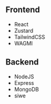 
## Frontend
* React
* Zustard
* TailwindCSS
* WAGMI

## Backend
* NodeJS
* Express
* MongoDB
* siwe
